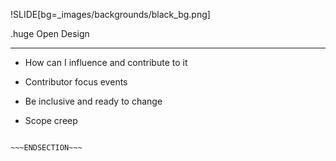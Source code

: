 !SLIDE[bg=_images/backgrounds/black_bg.png]

.huge <span class="teal">Open</span> <span class="white">Design</span>
<hr>

* How can I influence and contribute to it

* Contributor focus events
* Be inclusive and ready to change

* Scope creep

~~~SECTION:notes~~~

~~~ENDSECTION~~~
